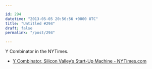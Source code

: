 ```yaml
---

id: 294
datetime: "2013-05-05 20:56:56 +0000 UTC"
title: "Untitled #294"
draft: false
permalink: "/post/294"

---
```


Y Combinator in the NYTimes. 

 
 * [Y Combinator, Silicon Valley’s Start-Up Machine - NYTimes.com](http://www.nytimes.com/2013/05/05/magazine/y-combinator-silicon-valleys-start-up-machine.html?_r=0&pagewanted=all)


